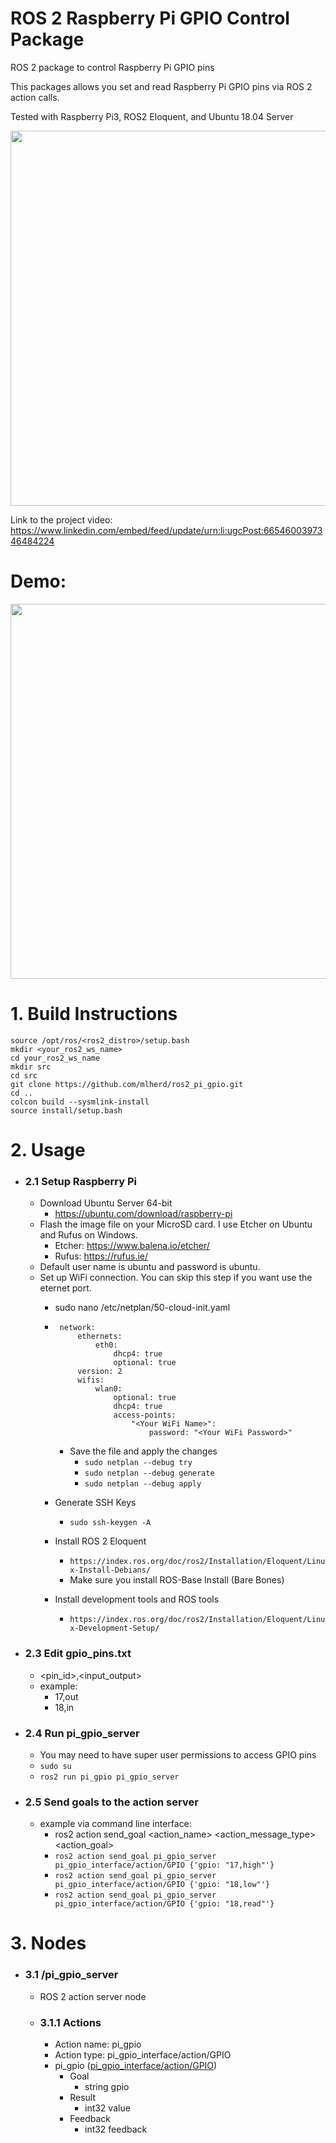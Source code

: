 # ROS 2 Raspberry Pi GPIO Control Package
ROS 2 package to control Raspberry Pi GPIO pins

This packages allows you set and read Raspberry Pi GPIO pins via ROS 2 action calls.

Tested with Raspberry Pi3, ROS2 Eloquent, and Ubuntu 18.04 Server

<img src="pi_gpio.png" alt="" width="600">

Link to the project video: https://www.linkedin.com/embed/feed/update/urn:li:ugcPost:6654600397346484224

# Demo:

  <img src="docs/demo.gif" alt="" width="600">

# 1. Build Instructions
 ```
 source /opt/ros/<ros2_distro>/setup.bash
 mkdir <your_ros2_ws_name>
 cd your_ros2_ws_name
 mkdir src
 cd src
 git clone https://github.com/mlherd/ros2_pi_gpio.git
 cd ..
 colcon build --sysmlink-install
 source install/setup.bash
 ```
 
# 2. Usage
- ### 2.1 Setup Raspberry Pi
  - Download Ubuntu Server 64-bit 
    - https://ubuntu.com/download/raspberry-pi
  - Flash the image file on your MicroSD card. I use Etcher on Ubuntu and Rufus on Windows. 
    - Etcher: https://www.balena.io/etcher/
    - Rufus: https://rufus.ie/
  - Default user name is ubuntu and password is ubuntu.
  - Set up WiFi connection. You can skip this step if you want use the eternet port.
    - sudo nano /etc/netplan/50-cloud-init.yaml
    -  ```
        network:
            ethernets:
                eth0:
                    dhcp4: true
                    optional: true
            version: 2
            wifis:
                wlan0:
                    optional: true
                    dhcp4: true
                    access-points:
                        "<Your WiFi Name>":
                            password: "<Your WiFi Password>"
        ```
        - Save the file and apply the changes
          - ```sudo netplan --debug try```
          - ```sudo netplan --debug generate```
          - ```sudo netplan --debug apply```
    
    - Generate SSH Keys
      - ```sudo ssh-keygen -A```
      
    - Install ROS 2 Eloquent
      - ```https://index.ros.org/doc/ros2/Installation/Eloquent/Linux-Install-Debians/```
      - Make sure you install ROS-Base Install (Bare Bones)
      
    - Install development tools and ROS tools
      - ```https://index.ros.org/doc/ros2/Installation/Eloquent/Linux-Development-Setup/```
      
- ### 2.3 Edit gpio_pins.txt
  - <pin_id>,<input_output>
  - example:
    - 17,out
    - 18,in
- ### 2.4 Run pi_gpio_server
  - You may need to have super user permissions to access GPIO pins
  - ```sudo su```
  - ```ros2 run pi_gpio pi_gpio_server```
- ### 2.5 Send goals to the action server
  - example via command line interface:
    - ros2 action send_goal <action_name> <action_message_type> <action_goal>
    - ```ros2 action send_goal pi_gpio_server pi_gpio_interface/action/GPIO {'gpio: "17,high"'}```
    - ```ros2 action send_goal pi_gpio_server pi_gpio_interface/action/GPIO {'gpio: "18,low"'}```
    - ```ros2 action send_goal pi_gpio_server pi_gpio_interface/action/GPIO {'gpio: "18,read"'}```

# 3. Nodes

- ### 3.1 /pi_gpio_server
  - ROS 2 action server node
  - ### 3.1.1 Actions
    - Action name: pi_gpio
    - Action type: pi_gpio_interface/action/GPIO
    - pi_gpio ([pi_gpio_interface/action/GPIO](https://github.com/mlherd/ros2_pi_gpio/blob/master/pi_gpio_interface/action/GPIO.action))
      - Goal
        - string gpio
      - Result
        - int32 value
      - Feedback
        - int32 feedback

